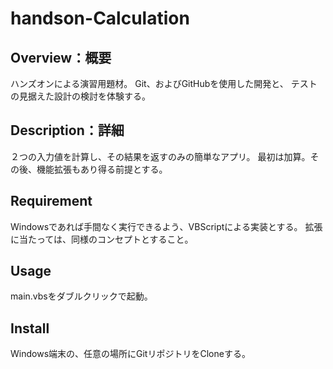 # handson-Calculation

## Overview：概要
ハンズオンによる演習用題材。
Git、およびGitHubを使用した開発と、
テストの見据えた設計の検討を体験する。

## Description：詳細
２つの入力値を計算し、その結果を返すのみの簡単なアプリ。
最初は加算。その後、機能拡張もあり得る前提とする。

## Requirement
Windowsであれば手間なく実行できるよう、VBScriptによる実装とする。
拡張に当たっては、同様のコンセプトとすること。

## Usage
main.vbsをダブルクリックで起動。

## Install
Windows端末の、任意の場所にGitリポジトリをCloneする。
